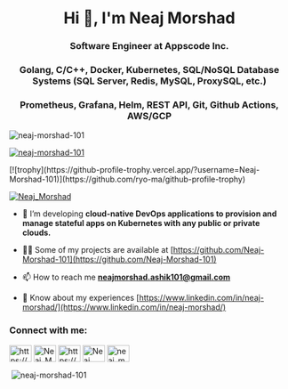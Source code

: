 <h1 align="center">Hi 👋, I'm Neaj Morshad</h1>
<h3 align="center">Software Engineer at Appscode Inc.</h3>
<h3 align="center">Golang, C/C++, Docker, Kubernetes, SQL/NoSQL Database Systems (SQL Server, Redis, MySQL, ProxySQL, etc.)</h3>
<h3 align="center">Prometheus, Grafana, Helm, REST API, Git, Github Actions, AWS/GCP</h3>

<p align="left"> <img src="https://komarev.com/ghpvc/?username=neaj-morshad-101&label=Profile%20views&color=0e75b6&style=flat" alt="neaj-morshad-101" /> </p>

<p align="left"> <a href="https://github.com/ryo-ma/github-profile-trophy"><img src="https://github-profile-trophy.vercel.app/?username=neaj-morshad-101" alt="neaj-morshad-101" /></a> </p>
[![trophy](https://github-profile-trophy.vercel.app/?username=Neaj-Morshad-101)](https://github.com/ryo-ma/github-profile-trophy)


<p align="left"> <a href="https://x.com/Neaj_Morshad" target="blank"><img src="https://img.shields.io/twitter/follow/neajashik?logo=twitter&style=for-the-badge" alt="Neaj_Morshad" /></a> </p>

- 🌱 I’m developing **cloud-native DevOps applications to provision and manage stateful apps on Kubernetes with any public or private clouds.**

- 👨‍💻 Some of my projects are available at [https://github.com/Neaj-Morshad-101](https://github.com/Neaj-Morshad-101)

- 📫 How to reach me **neajmorshad.ashik101@gmail.com**

- 📄 Know about my experiences [https://www.linkedin.com/in/neaj-morshad/](https://www.linkedin.com/in/neaj-morshad/)

<h3 align="left">Connect with me:</h3>
<p align="left">
<a href="https://www.linkedin.com/in/neaj-morshad/" target="blank"><img align="center" src="https://raw.githubusercontent.com/rahuldkjain/github-profile-readme-generator/master/src/images/icons/Social/linked-in-alt.svg" alt="https://www.linkedin.com/in/neaj-morshad/" height="30" width="40" /></a>
<a href="https://x.com/Neaj_Morshad" target="blank"><img align="center" src="https://raw.githubusercontent.com/rahuldkjain/github-profile-readme-generator/master/src/images/icons/Social/twitter.svg" alt="Neaj_Morshad" height="30" width="40" /></a>
<a href="https://m.facebook.com/neajmorshad.ashik.cse.jnu" target="blank"><img align="center" src="https://raw.githubusercontent.com/rahuldkjain/github-profile-readme-generator/master/src/images/icons/Social/facebook.svg" alt="https://m.facebook.com/neajmorshad.ashik.cse.jnu" height="30" width="40" /></a>
<a href="https://www.youtube.com/@neajmorshadashik" target="blank"><img align="center" src="https://raw.githubusercontent.com/rahuldkjain/github-profile-readme-generator/master/src/images/icons/Social/youtube.svg" alt="Neaj Morshad" height="30" width="40" /></a>
<a href="https://codeforces.com/profile/neaj_morshad_101" target="blank"><img align="center" src="https://raw.githubusercontent.com/rahuldkjain/github-profile-readme-generator/master/src/images/icons/Social/codeforces.svg" alt="neaj_morshad_101" height="30" width="40" /></a>
</p>


<p>&nbsp;<img align="center" src="https://github-readme-stats.vercel.app/api?username=neaj-morshad-101&show_icons=true&locale=en" alt="neaj-morshad-101" /></p>
